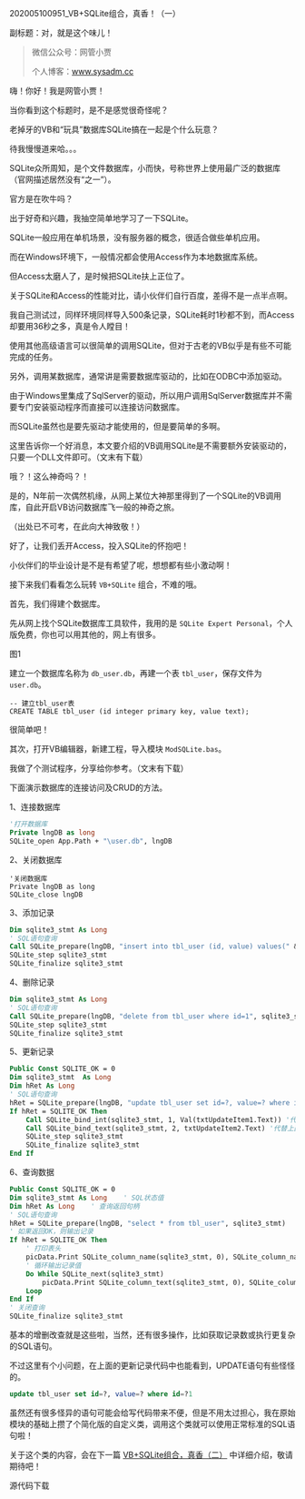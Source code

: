 202005100951_VB+SQLite组合，真香！（一）

副标题：对，就是这个味儿！



> 微信公众号：网管小贾
>
> 个人博客：www.sysadm.cc



嗨！你好！我是网管小贾！

当你看到这个标题时，是不是感觉很奇怪呢？

老掉牙的VB和“玩具”数据库SQLite搞在一起是个什么玩意？

待我慢慢道来哈。。。



SQLite众所周知，是个文件数据库，小而快，号称世界上使用最广泛的数据库（官网描述居然没有“之一”）。

官方是在吹牛吗？

出于好奇和兴趣，我抽空简单地学习了一下SQLite。



SQLite一般应用在单机场景，没有服务器的概念，很适合做些单机应用。

而在Windows环境下，一般情况都会使用Access作为本地数据库系统。

但Access太磨人了，是时候把SQLite扶上正位了。

关于SQLite和Access的性能对比，请小伙伴们自行百度，差得不是一点半点啊。

我自己测试过，同样环境同样导入500条记录，SQLite耗时1秒都不到，而Access却要用36秒之多，真是令人瞠目！



使用其他高级语言可以很简单的调用SQLite，但对于古老的VB似乎是有些不可能完成的任务。

另外，调用某数据库，通常讲是需要数据库驱动的，比如在ODBC中添加驱动。

由于Windows里集成了SqlServer的驱动，所以用户调用SqlServer数据库并不需要专门安装驱动程序而直接可以连接访问数据库。

而SQLite虽然也是要先驱动才能使用的，但是要简单的多啊。

这里告诉你一个好消息，本文要介绍的VB调用SQLite是不需要额外安装驱动的，只要一个DLL文件即可。（文末有下载）



哦？！这么神奇吗？！

是的，N年前一次偶然机缘，从网上某位大神那里得到了一个SQLite的VB调用库，自此开启VB访问数据库飞一般的神奇之旅。

（出处已不可考，在此向大神致敬！）

好了，让我们丢开Access，投入SQLite的怀抱吧！

小伙伴们的毕业设计是不是有希望了呢，想想都有些小激动啊！

接下来我们看看怎么玩转 `VB+SQLite` 组合，不难的哦。



首先，我们得建个数据库。

先从网上找个SQLite数据库工具软件，我用的是 `SQLite Expert Personal`，个人版免费，你也可以用其他的，网上有很多。

图1

建立一个数据库名称为 `db_user.db`，再建一个表 `tbl_user`，保存文件为 `user.db`。

```sqlite
-- 建立tbl_user表
CREATE TABLE tbl_user (id integer primary key, value text);
```

很简单吧！



其次，打开VB编辑器，新建工程，导入模块 `ModSQLite.bas`。

我做了个测试程序，分享给你参考。（文末有下载）

下面演示数据库的连接访问及CRUD的方法。



1、连接数据库

```vb
'打开数据库
Private lngDB as long
SQLite_open App.Path + "\user.db", lngDB
```



2、关闭数据库

```visual basic
'关闭数据库
Private lngDB as long
SQLite_close lngDB
```


3、添加记录

```vb
Dim sqlite3_stmt As Long
' SQL语句查询
Call SQLite_prepare(lngDB, "insert into tbl_user (id, value) values(" & txtInsertItem1.Text + ",'" & txtInsertItem2.Text & "')", sqlite3_stmt)
SQLite_step sqlite3_stmt
SQLite_finalize sqlite3_stmt
```


4、删除记录

```vb
Dim sqlite3_stmt As Long
' SQL语句查询
Call SQLite_prepare(lngDB, "delete from tbl_user where id=1", sqlite3_stmt)
SQLite_step sqlite3_stmt
SQLite_finalize sqlite3_stmt
```



5、更新记录

```vb
Public Const SQLITE_OK = 0
Dim sqlite3_stmt  As Long
Dim hRet As Long
' SQL语句查询
hRet = SQLite_prepare(lngDB, "update tbl_user set id=?, value=? where id=?1", sqlite3_stmt)
If hRet = SQLITE_OK Then
    Call SQLite_bind_int(sqlite3_stmt, 1, Val(txtUpdateItem1.Text)) '代替上面sql语句里第1个问号
    Call SQLite_bind_text(sqlite3_stmt, 2, txtUpdateItem2.Text) '代替上面sql语句里第2个问号
    SQLite_step sqlite3_stmt
    SQLite_finalize sqlite3_stmt
End If
```



6、查询数据

```vb
Public Const SQLITE_OK = 0
Dim sqlite3_stmt As Long	' SQL状态值
Dim hRet As Long	' 查询返回句柄
' SQL语句查询
hRet = SQLite_prepare(lngDB, "select * from tbl_user", sqlite3_stmt)
' 如果返回OK，则输出记录
If hRet = SQLITE_OK Then
	' 打印表头
	picData.Print SQLite_column_name(sqlite3_stmt, 0), SQLite_column_name(sqlite3_stmt, 1)
	' 循环输出记录值
	Do While SQLite_next(sqlite3_stmt)
		picData.Print SQLite_column_text(sqlite3_stmt, 0), SQLite_column_text(sqlite3_stmt, 1)
	Loop
End If
' 关闭查询
SQLite_finalize sqlite3_stmt
```



基本的增删改查就是这些啦，当然，还有很多操作，比如获取记录数或执行更复杂的SQL语句。

不过这里有个小问题，在上面的更新记录代码中也能看到，UPDATE语句有些怪怪的。

```sql
update tbl_user set id=?, value=? where id=?1
```

虽然还有很多怪异的语句可能会给写代码带来不便，但是不用太过担心，我在原始模块的基础上攒了个简化版的自定义类，调用这个类就可以使用正常标准的SQL语句啦！

关于这个类的内容，会在下一篇 [VB+SQLite组合，真香（二）](#) 中详细介绍，敬请期待吧！



源代码下载